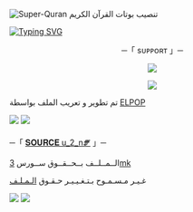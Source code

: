 ![Super-Quran](https://graph.org/file/e736724b3263561a666cd.jpg)
تنصيب بوتات القرآن الكريم

[![Typing SVG](https://readme-typing-svg.herokuapp.com/?lines=WELCOME+TO+SOURCE-Mazen+AN+ADVANCE+BOT)](https://github.com/FM8Y/Super-Quran)

<p align="center">
    ─「 sᴜᴩᴩᴏʀᴛ 」─
</p>

</h3>
<p align="center">
<a href="https://telegram.me/VK4444"><img src="https://img.shields.io/badge/-Support%20Group-blue.svg?style=for-the-badge&logo=Telegram"></a>
</p>
<p align="center">
<a href="https://telegram.me/vk4444"><img src="https://img.shields.io/badge/-Support%20Channel-blue.svg?style=for-the-badge&logo=Telegram"></a>
</p>

تم تطوير و تعريب الملف بواسطة [ELPOP](https://t.me/u_5_r)

<img src="https://user-images.githubusercontent.com/73097560/115834477-dbab4500-a447-11eb-908a-139a6edaec5c.gif"> <img src="https://user-images.githubusercontent.com/73097560/115834477-dbab4500-a447-11eb-908a-139a6edaec5c.gif">




─「 [𝐒𝐎𝐔𝐑𝐂𝐄 u_2_n🝝](https://t.me/VK4444) 」─ 


  الــمــلــف بــحــقــوق ســورس [3mk](https://t.me/VK4444)

غـيـر مـسـمـوح بـتـغـيـيـر حـقـوق [الـمـلـف](https://t.me/VK4444)


<img src="https://user-images.githubusercontent.com/73097560/115834477-dbab4500-a447-11eb-908a-139a6edaec5c.gif"> <img src="https://user-images.githubusercontent.com/73097560/115834477-dbab4500-a447-11eb-908a-139a6edaec5c.gif">

